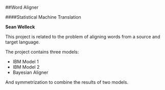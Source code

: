 ##Word Aligner

####Statistical Machine Translation

**Sean Welleck**

This project is related to the problem of aligning words from a source and target language.

The project contains three models:
- IBM Model 1
- IBM Model 2
- Bayesian Aligner

And symmetrization to combine the results of two models.
